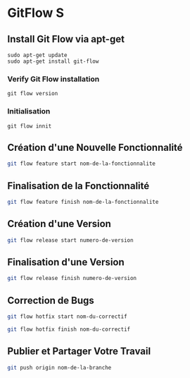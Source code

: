 # GitFlow S

## Install Git Flow via apt-get
```
sudo apt-get update
sudo apt-get install git-flow
```

### Verify Git Flow installation
```
git flow version
```

### Initialisation
```
git flow innit
```

## Création d'une Nouvelle Fonctionnalité
```bash
git flow feature start nom-de-la-fonctionnalite
```

## Finalisation de la Fonctionnalité
```bash
git flow feature finish nom-de-la-fonctionnalite
```

## Création d'une Version
```bash
git flow release start numero-de-version
```
## Finalisation d'une Version
```bash
git flow release finish numero-de-version
```

## Correction de Bugs
```bash
git flow hotfix start nom-du-correctif
```
```bash
git flow hotfix finish nom-du-correctif
```

## Publier et Partager Votre Travail
```bash
git push origin nom-de-la-branche
```
